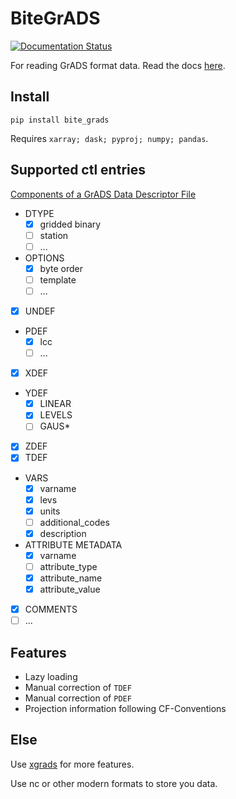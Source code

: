 # BiteGrADS

[![Documentation Status](https://readthedocs.org/projects/bitegrads/badge/?version=latest)](https://bitegrads.readthedocs.io/en/latest/?badge=latest)

For reading GrADS format data. Read the docs [here](https://bitegrads.readthedocs.io/).

## Install

```shell
pip install bite_grads
```

Requires `xarray; dask; pyproj; numpy; pandas`.

## Supported ctl entries

[Components of a GrADS Data Descriptor File](http://cola.gmu.edu/grads/gadoc/descriptorfile.html)

- DTYPE
  - [x] gridded binary
  - [ ] station
  - [ ] ...
- OPTIONS
  - [x] byte order
  - [ ] template
  - [ ] ...
- [x] UNDEF
- PDEF
  - [x] lcc
  - [ ] ...
- [x] XDEF
- YDEF
  - [x] LINEAR
  - [x] LEVELS
  - [ ] GAUS*
- [x] ZDEF
- [x] TDEF
- VARS
  - [x] varname
  - [x] levs
  - [x] units
  - [ ] additional_codes
  - [x] description
- ATTRIBUTE METADATA
  - [x] varname
  - [ ] attribute_type
  - [x] attribute_name
  - [x] attribute_value
- [x] COMMENTS
- [ ] ...

## Features

- Lazy loading
- Manual correction of `TDEF`
- Manual correction of `PDEF`
- Projection information following CF-Conventions

## Else

Use [xgrads](https://github.com/miniufo/xgrads) for more features.

Use nc or other modern formats to store you data.
